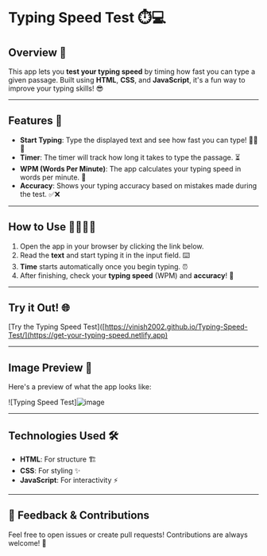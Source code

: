 # Typing Speed Test ⏱️💻

## Overview 🌟
This app lets you **test your typing speed** by timing how fast you can type a given passage. Built using **HTML**, **CSS**, and **JavaScript**, it's a fun way to improve your typing skills! 😎

---

## Features 🚀

- **Start Typing**: Type the displayed text and see how fast you can type! 🏃‍♀️💨
- **Timer**: The timer will track how long it takes to type the passage. ⏳
- **WPM (Words Per Minute)**: The app calculates your typing speed in words per minute. 🔢
- **Accuracy**: Shows your typing accuracy based on mistakes made during the test. ✅❌

---

## How to Use 👨‍💻👩‍💻

1. Open the app in your browser by clicking the link below.
2. Read the **text** and start typing it in the input field. ⌨️
3. **Time** starts automatically once you begin typing. ⏰
4. After finishing, check your **typing speed** (WPM) and **accuracy**! 🎯

---

## Try it Out! 🌐

[Try the Typing Speed Test]([https://vinish2002.github.io/Typing-Speed-Test/](https://get-your-typing-speed.netlify.app)

---

## Image Preview 📸

Here's a preview of what the app looks like:

![Typing Speed Test]![image](https://github.com/user-attachments/assets/99c827e8-1cf5-47fb-aaec-66d281dfb5c4)

---

## Technologies Used 🛠️

- **HTML**: For structure 🏗️
- **CSS**: For styling ✨
- **JavaScript**: For interactivity ⚡

---

## 💬 Feedback & Contributions
Feel free to open issues or create pull requests! Contributions are always welcome! 🙌


